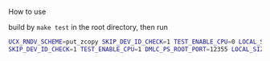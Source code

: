How to use

build by `make test` in the root directory, then run

```bash
UCX_RNDV_SCHEME=put_zcopy SKIP_DEV_ID_CHECK=1 TEST_ENABLE_CPU=0 LOCAL_SIZE=2 BINARY="./test_benchmark" NODE_ONE_IP=xxx NODE_TWO_IP=yyy bash ./ucx_multi_node.sh
SKIP_DEV_ID_CHECK=1 TEST_ENABLE_CPU=1 DMLC_PS_ROOT_PORT=12355 LOCAL_SIZE=0 BINARY="./test_benchmark" NODE_ONE_IP=10.130.23.14 NODE_TWO_IP=10.130.23.21 bash ./ucx_multi_node.sh
```
